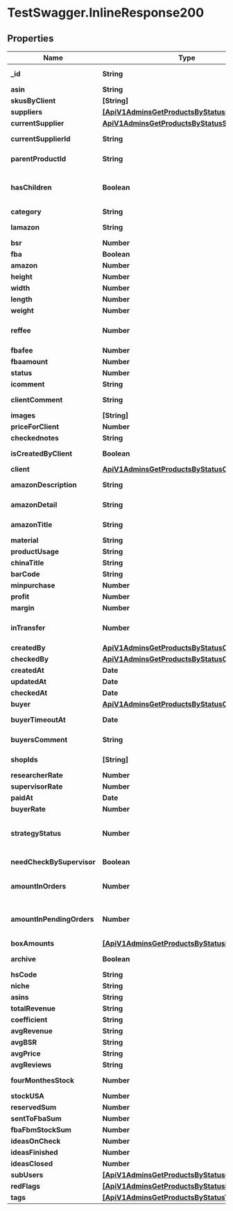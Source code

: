 # TestSwagger.InlineResponse200

## Properties

Name | Type | Description | Notes
------------ | ------------- | ------------- | -------------
**_id** | **String** | GUID продукта в базе данных | [optional] 
**asin** | **String** | ASIN продукта | [optional] 
**skusByClient** | **[String]** |  | [optional] 
**suppliers** | [**[ApiV1AdminsGetProductsByStatusSuppliers]**](ApiV1AdminsGetProductsByStatusSuppliers.md) |  | [optional] 
**currentSupplier** | [**ApiV1AdminsGetProductsByStatusSuppliers**](ApiV1AdminsGetProductsByStatusSuppliers.md) |  | [optional] 
**currentSupplierId** | **String** | GUID поставщика в базе данных | [optional] 
**parentProductId** | **String** | Гуид родительского продукта | [optional] 
**hasChildren** | **Boolean** | Имеет ли дочерние продукты данный продукт (по parentProductId) | [optional] 
**category** | **String** | Категория | [optional] 
**lamazon** | **String** | Ссылка на этот продукт на амазоне. | [optional] 
**bsr** | **Number** |  | [optional] 
**fba** | **Boolean** | Признак fba | [optional] 
**amazon** | **Number** |  | [optional] 
**height** | **Number** | Высота | [optional] 
**width** | **Number** | Ширина | [optional] 
**length** | **Number** | Длинна | [optional] 
**weight** | **Number** | Вес | [optional] 
**reffee** | **Number** | комиссия которую берет амазон за любой заказ - 15% | [optional] 
**fbafee** | **Number** | ФБА комиссия | [optional] 
**fbaamount** | **Number** |  Общая сумма с фба. | [optional] 
**status** | **Number** | Код текущего статуса | [optional] 
**icomment** | **String** | Комментарии к товару. | [optional] 
**clientComment** | **String** | Комментарии к товару, от клиента. | [optional] 
**images** | **[String]** | Массив картинок. | [optional] 
**priceForClient** | **Number** | Цена для клиента | [optional] 
**checkednotes** | **String** |  | [optional] 
**isCreatedByClient** | **Boolean** | Признак isCreatedByClient | [optional] 
**client** | [**ApiV1AdminsGetProductsByStatusCreatedBy**](ApiV1AdminsGetProductsByStatusCreatedBy.md) |  | [optional] 
**amazonDescription** | **String** | Описание с сайта амазон. | [optional] 
**amazonDetail** | **String** | Данные из поля детали с сайта амазон. | [optional] 
**amazonTitle** | **String** | Заголовок на товар с сайта амазон. | [optional] 
**material** | **String** | Материл продукта | [optional] 
**productUsage** | **String** | Применение продукта | [optional] 
**chinaTitle** | **String** | chinese title? | [optional] 
**barCode** | **String** | Баркод | [optional] 
**minpurchase** | **Number** | Минимальный заказ | [optional] 
**profit** | **Number** | Прибыль | [optional] 
**margin** | **Number** | Маржа | [optional] 
**inTransfer** | **Number** | Кол-во товаров, которые находятся в пути | [optional] 
**createdBy** | [**ApiV1AdminsGetProductsByStatusCreatedBy**](ApiV1AdminsGetProductsByStatusCreatedBy.md) |  | [optional] 
**checkedBy** | [**ApiV1AdminsGetProductsByStatusCreatedBy**](ApiV1AdminsGetProductsByStatusCreatedBy.md) |  | [optional] 
**createdAt** | **Date** | Дата создания | [optional] 
**updatedAt** | **Date** | Дата изменения | [optional] 
**checkedAt** | **Date** | Дата проверки | [optional] 
**buyer** | [**ApiV1AdminsGetProductsByStatusCreatedBy**](ApiV1AdminsGetProductsByStatusCreatedBy.md) |  | [optional] 
**buyerTimeoutAt** | **Date** | Дедлаин на на поиск поставщика байером. | [optional] 
**buyersComment** | **String** | Комментарии к товару от байера. | [optional] 
**shopIds** | **[String]** | ID магазинов для продукта | [optional] 
**researcherRate** | **Number** | Савка ресечера. | [optional] 
**supervisorRate** | **Number** | Савка супервайзера. | [optional] 
**paidAt** | **Date** | Дата оплаты | [optional] 
**buyerRate** | **Number** | Савка байера. | [optional] 
**strategyStatus** | **Number** | У поля на данный момент будет 5 возможных значений: 0, 10, 20, 30, 40 | [optional] 
**needCheckBySupervisor** | **Boolean** | Признак needCheckBySupervisor | [optional] 
**amountInOrders** | **Number** | Сколько такого продукта находится в заказах. | [optional] 
**amountInPendingOrders** | **Number** | Сколько такого продукта находится в заказах в статусах 0, 2, 3. | [optional] 
**boxAmounts** | [**[ApiV1AdminsGetProductsByStatusBoxAmounts]**](ApiV1AdminsGetProductsByStatusBoxAmounts.md) |  | [optional] 
**archive** | **Boolean** | Флаг указывает что продукт в архиве. | [optional] 
**hsCode** | **String** | hsCode продукта. | [optional] 
**niche** | **String** | Ниша | [optional] 
**asins** | **String** | Асины | [optional] 
**totalRevenue** | **String** | Общий доход | [optional] 
**coefficient** | **String** | Коэффициент прибыли | [optional] 
**avgRevenue** | **String** | Средний доход | [optional] 
**avgBSR** | **String** | Средний BSR | [optional] 
**avgPrice** | **String** | Средняя цена | [optional] 
**avgReviews** | **String** | Средний отзывы | [optional] 
**fourMonthesStock** | **Number** | Каков должен быть сток за 4 месяца | [optional] 
**stockUSA** | **Number** |  | [optional] 
**reservedSum** | **Number** |  | [optional] 
**sentToFbaSum** | **Number** |  | [optional] 
**fbaFbmStockSum** | **Number** |  | [optional] 
**ideasOnCheck** | **Number** |  | [optional] 
**ideasFinished** | **Number** |  | [optional] 
**ideasClosed** | **Number** |  | [optional] 
**subUsers** | [**[ApiV1AdminsGetProductsByStatusCreatedBy]**](ApiV1AdminsGetProductsByStatusCreatedBy.md) |  | [optional] 
**redFlags** | [**[ApiV1AdminsGetProductsByStatusRedFlags]**](ApiV1AdminsGetProductsByStatusRedFlags.md) |  | [optional] 
**tags** | [**[ApiV1AdminsGetProductsByStatusTags]**](ApiV1AdminsGetProductsByStatusTags.md) |  | [optional] 


